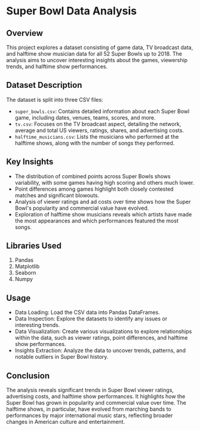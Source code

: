 # Super Bowl Data Analysis

## Overview
This project explores a dataset consisting of game data, TV broadcast data, and halftime show musician data for all 52 Super Bowls up to 2018. The analysis aims to uncover interesting insights about the games, viewership trends, and halftime show performances.

## Dataset Description
The dataset is split into three CSV files:
- `super_bowls.csv`: Contains detailed information about each Super Bowl game, including dates, venues, teams, scores, and more.
- `tv.csv`: Focuses on the TV broadcast aspect, detailing the network, average and total US viewers, ratings, shares, and advertising costs.
- `halftime_musicians.csv`: Lists the musicians who performed at the halftime shows, along with the number of songs they performed.

## Key Insights
- The distribution of combined points across Super Bowls shows variability, with some games having high scoring and others much lower.
- Point differences among games highlight both closely contested matches and significant blowouts.
- Analysis of viewer ratings and ad costs over time shows how the Super Bowl's popularity and commercial value have evolved.
- Exploration of halftime show musicians reveals which artists have made the most appearances and which performances featured the most songs.

## Libraries Used
  1. Pandas
  2. Matplotlib
  3. Seaborn
  4. Numpy

## Usage
- Data Loading: Load the CSV data into Pandas DataFrames.
- Data Inspection: Explore the datasets to identify any issues or interesting trends.
- Data Visualization: Create various visualizations to explore relationships within the data, such as viewer ratings, point differences, and halftime show performances.
- Insights Extraction: Analyze the data to uncover trends, patterns, and notable outliers in Super Bowl history.

## Conclusion
The analysis reveals significant trends in Super Bowl viewer ratings, advertising costs, and halftime show performances. It highlights how the Super Bowl has grown in popularity and commercial value over time. The halftime shows, in particular, have evolved from marching bands to performances by major international music stars, reflecting broader changes in American culture and entertainment.
